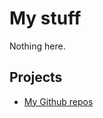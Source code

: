 
# My stuff

Nothing here.

## Projects

* [My Github repos](https://github.com/kaeza?tab=repositories)
